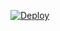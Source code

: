 [![Deploy](https://www.herokucdn.com/deploy/button.svg)](https://heroku.com/deploy?template=https://github.com/InspectorWilliamHenderson/Cloudflare-WARP-Heroku-Script/tree/main)

